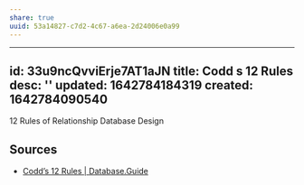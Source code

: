 ```yaml
---
share: true
uuid: 53a14827-c7d2-4c67-a6ea-2d24006e0a99
---
```

---
id: 33u9ncQvviErje7AT1aJN
title: Codd s 12 Rules
desc: ''
updated: 1642784184319
created: 1642784090540
---
12 Rules of Relationship Database Design


## Sources

* [Codd’s 12 Rules | Database.Guide](https://database.guide/codds-12-rules/)
